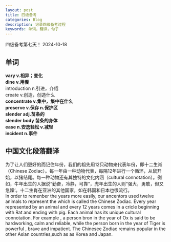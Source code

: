 ```yaml
---
layout: post
title: 四级备考
categories: Blog
description: 记录四级备考过程
keywords: 单词，翻译，句子
---    
```

四级备考第七天！ 2024-10-18  

## 单词
**vary v.相异；变化**  
**dine v.用餐**  
introduction n.引进，介绍  
create v.创造，创造什么  
**concentrate v.集中，集中在什么**  
**preserve v.保存 n.保护区**  
**slender adj.苗条的**  
**slender body 苗条的身体**  
**ease n.安逸轻松 v.减轻**  
**incident n.事件**
## 中国文化段落翻译
为了让人们更好的而记住年份，我们的祖先用12只动物来代表年份，即十二生肖（Chinese Zodiac）。每一年由一种动物代表，每隔12年进行一个循环，从鼠开始，以猪结尾。每一种动物还有其独特的文化内涵（cultural connotation）。例如，牛年出生的人据说“勤奋，冷静，可靠”，虎年出生的人则“强大，勇敢，但又急躁‘。十二生肖在亚洲的其他国家，如在韩国和日本也很流行。  
In order to remenber the years more easily, our ancentors used twelve animals to represent the which is called the Chinese Zodiac. Every year represented by an animal and every 12 years comes in a cricle beginning with Rat and ending with pig. Each animal has its unique cultural connotation. For example , a person bron in the year of Ox is said to be hardworking, calm and reliable, while the person born in the year of Tiger is powerful , brave and impatient. The Chinesee Zodiac remains popular in the other Asian countries,such as as Korea and Japan.  

